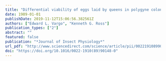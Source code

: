```yaml
---
title: "Differential viability of eggs laid by queens in polygyne colonies of the fire ant, Solenopsis invicta"
date: 1989-01-01
publishDate: 2019-11-12T15:06:56.382561Z
authors: ["Edward L. Vargo", "Kenneth G. Ross"]
publication_types: ["2"]
abstract: ""
featured: false
publication: "*Journal of Insect Physiology*"
url_pdf: "http://www.sciencedirect.com/science/article/pii/0022191089901480 https://pdf.sciencedirectassets.com/271905/1-s2.0-S0022191000X0340X/1-s2.0-0022191089901480/main.pdf?X-Amz-Security-Token=IQoJb3JpZ2luX2VjEN7%2F%2F%2F%2F%2F%2F%2F%2F%2F%2FwEaCXVzLWVhc3QtMSJGMEQCIFATPad0OB4kJ3VTtGe0iTvGfhOK25Q%2BzP7Ua%2BRzqoT5AiAVo0k7Tv1YskBQaL90rly5odjtiM%2Fbn1h1PrcaFQylGCrYAgj3%2F%2F%2F%2F%2F%2F%2F%2F%2F%2F8BEAIaDDA1OTAwMzU0Njg2NSIMy7ofCXTYy15TCDzBKqwCokW%2FIVoejVhqxvS4NZku6by%2FJwNk2t5spKVxpukq9MOwiQscyOgicPcwESa%2FsShbDHLlZ56Q1K3pSvNF34aJ1MH8hJGYFll3kL%2BI6toE59n2rPy4eTntNZbxBfpRqA6oiXc5PfHeY2YGHOaODlXxfBF8TqzSm5LOVaHLI00oTa8Pa29LCjrqZKWyFa0AcFmR9Az7zIMz%2BOPqzloYjJPb2NrxrpPSs1UPUyccuv%2BHrbpKM3nBWGWM6jxULi6RjrdEK8i2tiqCgK0LaSp3jXn1gQWaIrGMtOxzavCi71D8GZ%2FQSP3OZMU2%2By5cVGGskp3bz9rqUY0QYC1o4X3Tpes9FYAw6TZ2TPHm5z7P9UrOATyOTOR8LHuLU9WuLgOY9xsLrARMy63XE98bSGG6MOWrp%2B4FOtECzFWl%2FhgLnA4k08XfQo8JilJ0U2M62yO7IltalulpjjCjlBcZTIdykxQSKwBenil%2BG8ZLCQSQxZlQYFVkiKh7wcxo8VC4J2Di5kH9fQIfdZcXLGlQC51lKhagM0eUtTXUOr7eHWQ6kKdI4ONA3cXsZd5sXF4WxwKNend28zxqiUUUra%2FAQj7gHZW2USLZfNwjV4ZeCk7wWd%2BpqZkAWs2%2Fe4ZWd58qEjskAcRFuZgNBiNfrwPnZya%2FX%2Ff5L7wOPH20pqTjasH8jyX75E3tQja9WHX9UTxenhCagHzElClp%2FjQ1wPtdMLRY5Qutog1%2Bggw%2FqYqKMj6clGn0aIUxW31MfYsC6JkHx5ANVquJ6H2ZkB42r3UiWSaVE7YAIFa03b%2FpiZCjA74mP3Hzeze8fgUm0qDeIxzWlnT924OVacR6b7r%2Fb3RZKdUan%2BM7rO7J7vgzQw%3D%3D&X-Amz-Algorithm=AWS4-HMAC-SHA256&X-Amz-Date=20191111T230149Z&X-Amz-SignedHeaders=host&X-Amz-Expires=300&X-Amz-Credential=ASIAQ3PHCVTY4CCMWQ6P%2F20191111%2Fus-east-1%2Fs3%2Faws4_request&X-Amz-Signature=80452a5e6a62ddcc32f62bc51ca72812da819ba546916fef34c3f9bac6423fb2&hash=db330e11e037325eccae08549bd99eb6745289b7000505aa3a3c6c84137e79fe&host=68042c943591013ac2b2430a89b270f6af2c76d8dfd086a07176afe7c76c2c61&pii=0022191089901480&tid=spdf-f4d0a101-cf63-4166-ac46-19213a670e1a&sid=4448568f44e29245f15aa4676bb2e5df1a60gxrqa&type=client"
doi: "https://doi.org/10.1016/0022-1910(89)90148-0"
---
```


